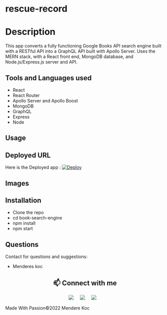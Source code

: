 # rescue-record

# Description

This app converts a fully functioning Google Books API search engine built with a RESTful API into a GraphQL API built with Apollo Server. Uses the MERN stack, with a React front end, MongoDB database, and Node.js/Express.js server and API.

## Tools and Languages used

- React
- React Router
- Apollo Server and Apollo Boost
- MongoDB
- GraphQL
- Express
- Node

## Usage

## Deployed URL

Here is the Deployed app : [![Deploy](https://www.herokucdn.com/deploy/button.svg)]()

## Images

## Installation

- Clone the repo
- cd book-search-engine
- npm install
- npm start

## Questions

Contact for questions and suggestions:

- Menderes koc

<h2  align="center">📫 Connect with me </h2>
<p align="center">
  <a target="_blank"href="https://www.linkedin.com/in/mendereskoc/"><img src="https://img.shields.io/badge/linkedin-%230077B5.svg?&style=for-the-badge&logo=linkedin&logoColor=white" /></a>&nbsp;&nbsp;&nbsp;&nbsp;
  <a target="_blank"href="https://twitter.com/Mendereskoc4"><img src="https://img.shields.io/badge/twitter-%231DA1F2.svg?&style=for-the-badge&logo=twitter&logoColor=white" /></a>&nbsp;&nbsp;&nbsp;&nbsp;
  <a href="mailto:mndrs.kc@gmail.com?subject=Hello%20Menderes,%20From%20Github"><img src="https://img.shields.io/badge/gmail-%23D14836.svg?&style=for-the-badge&logo=gmail&logoColor=white" /></a>&nbsp;&nbsp;&nbsp;&nbsp;
</p>

Made With Passion©️2022 Mendere Koc
